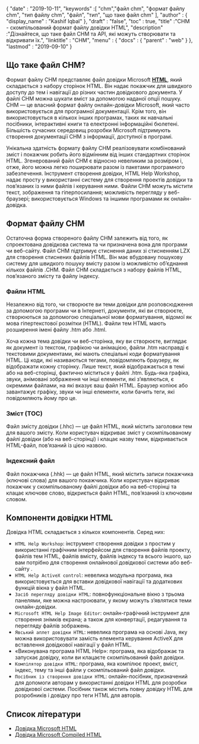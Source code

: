 {
  "date" : "2019-10-11",
  "keywords" :[ "chm","файл chm", "формат файлу chm", "тип файлу chm", "файл", "тип", "що таке файл chm" ],
  "author" : {
    "display_name" : "Kashif Iqbal"
},
  "draft" : "false",
  "toc" : true,
  "title" :"CHM - скомпільований формат файлу довідки HTML",
  "description" :"Дізнайтеся, що таке файл CHM та API, які можуть створювати та відкривати їх.",
  "linktitle" : "CHM",
  "menu" : {
    "docs" : {
      "parent" : "web"
}
},
  "lastmod" : "2019-09-10"
}

## Що таке файл CHM?

Формат файлу CHM представляє файл довідки Microsoft **[HTML](/uk/web/html/)**, який складається з набору сторінок HTML. Він надає покажчик для швидкого доступу до тем і навігації до різних частин довідкового документа. У файлі CHM можна шукати вміст за допомогою наданої опції пошуку. CHM — це власний формат файлу онлайн-довідки Microsoft, який часто використовується для програмної документації. Крім того, він використовується в кількох інших програмах, таких як навчальні посібники, інтерактивні книги та електронні інформаційні бюлетені. Більшість сучасних середовищ розробки Microsoft підтримують створення документації CHM з інформації, доступної в програмі.

Унікальна здатність формату файлу CHM реалізовувати комбінований зміст і покажчик робить його відмінним від інших стандартних сторінок HTML. Згенерований файл CHM є відносно невеликим за розміром і, отже, його можна легко поширювати разом із пакетами програмного забезпечення. Інструмент створення довідки, HTML Help Workshop, надає просту у використанні систему для створення проектів довідки та пов’язаних із ними файлів і керування ними. Файли CHM можуть містити текст, зображення та гіперпосилання; можливість перегляду у веб-браузері; використовується Windows та іншими програмами як онлайн-довідка.

## Формат файлу CHM

Остаточна форма створеного файлу CHM залежить від того, як спроектована довідкова система та чи призначена вона для програми чи веб-сайту. Файл CHM підтримує стиснення даних зі стисненням LZX для створення стиснених файлів HTML. Він має вбудовану пошукову систему для швидкого пошуку вмісту разом із можливістю об’єднання кількох файлів .CHM. Файл CHM складається з набору файлів HTML, пов’язаного змісту та файлу індексу.

### Файли HTML

Незалежно від того, чи створюєте ви теми довідки для розповсюдження за допомогою програми чи в Інтернеті, документи, які ви створюєте, створюються за допомогою спеціальної мови форматування, відомої як мова гіпертекстової розмітки (HTML). Файли тем HTML мають розширення імені файлу .htm або .html.

Хоча кожна тема довідки чи веб-сторінка, яку ви створюєте, виглядає як документ із текстом, графікою чи анімацією, файли .htm насправді є текстовими документами, які мають спеціальні коди форматування HTML. Ці коди, які називаються тегами, повідомляють браузеру, як відображати кожну сторінку. Лише текст, який відображається в темі або на веб-сторінці, фактично міститься у файлі .htm. Будь-яка графіка, звуки, анімовані зображення чи інші елементи, які з’являються, є окремими файлами, на які вказує ваш файл HTML. Браузер копіює або завантажує графіку, звуки чи інші елементи, коли бачить теги, які повідомляють йому про це.

### Зміст (TOC)
Файл змісту довідки (.hhc) — це файл HTML, який містить заголовки тем для вашого змісту. Коли користувач відкриває зміст у скомпільованому файлі довідки (або на веб-сторінці) і клацає назву теми, відкривається HTML-файл, пов’язаний із цією назвою.

### Індексний файл
Файл покажчика (.hhk) — це файл HTML, який містить записи покажчика (ключові слова) для вашого покажчика. Коли користувач відкриває покажчик у скомпільованому файлі довідки або на веб-сторінці та клацає ключове слово, відкриється файл HTML, пов’язаний із ключовим словом.

## Компоненти довідки HTML

Довідка HTML складається з кількох компонентів. Серед них:

* `HTML Help Workshop`: інструмент створення довідки з простим у використанні графічним інтерфейсом для створення файлів проекту, файлів тем HTML, файлів вмісту, файлів індексу та всього іншого, що вам потрібно для створення онлайнової довідкової системи або веб-сайту .
* `HTML Help ActiveX control`: невелика модульна програма, яка використовується для вставки довідкової навігації та додаткових функцій вікна у файл HTML.
* `Засіб перегляду довідки HTML`: повнофункціональне вікно з трьома панелями, яке можна настроювати, у якому можуть з’являтися теми онлайн-довідки.
* `Microsoft HTML Help Image Editor`: онлайн-графічний інструмент для створення знімків екрана; а також для конвертації, редагування та перегляду файлів зображень.
* `Явський аплет довідки HTML`: невелика програма на основі Java, яку можна використовувати замість елемента керування ActiveX для вставлення довідкової навігації у файл HTML.
* «Виконувана програма HTML Help»: програма, яка відображає та запускає довідку, коли ви клацаєте скомпільований файл довідки.
* `Компілятор довідки HTML`: програма, яка компілює проект, вміст, індекс, тему та інші файли у скомпільований файл довідки.
* `Посібник із створення довідки HTML`: онлайн-посібник, призначений для допомоги авторам у використанні довідки HTML для розробки довідкової системи. Посібник також містить повну довідку HTML для розробників і довідку про теги HTML для авторів.

## Список літератури

* [Довідка Microsoft HTML](https://learn.microsoft.com/en-us/previous-versions/windows/desktop/htmlhelp/microsoft-html-help-1-4-sdk)
* [Довідка Microsoft Compiled HTML](https://en.wikipedia.org/wiki/Microsoft_Compiled_HTML_Help)

